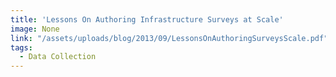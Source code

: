 ```yaml
---
title: 'Lessons On Authoring Infrastructure Surveys at Scale'
image: None
link: "/assets/uploads/blog/2013/09/LessonsOnAuthoringSurveysScale.pdf"
tags:
  - Data Collection
---
```

